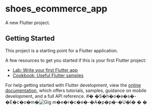 # shoes_ecommerce_app

A new Flutter project.

## Getting Started

This project is a starting point for a Flutter application.

A few resources to get you started if this is your first Flutter project:

- [Lab: Write your first Flutter app](https://docs.flutter.dev/get-started/codelab)
- [Cookbook: Useful Flutter samples](https://docs.flutter.dev/cookbook)

For help getting started with Flutter development, view the
[online documentation](https://docs.flutter.dev/), which offers tutorials,
samples, guidance on mobile development, and a full API reference.
#� �S�h�o�e�s�-�E�c�o�m�![Gig](https://user-images.githubusercontent.com/102819833/229288534-c373c4f9-3838-4247-92c7-b38ecdc443df.jpg)
m�e�r�c�e�-�A�p�p�-�U�I�
�
�
